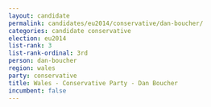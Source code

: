 ```yaml
---
layout: candidate
permalink: candidates/eu2014/conservative/dan-boucher/
categories: candidate conservative
election: eu2014
list-rank: 3
list-rank-ordinal: 3rd
person: dan-boucher
region: wales
party: conservative
title: Wales - Conservative Party - Dan Boucher
incumbent: false
---
```


